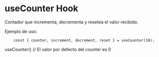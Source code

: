 # useCounter Hook

Contador que incrementa, decrementa y resetea el valor recibido.

Ejemplo de uso:

```
    const { counter, increment, decrement, reset } = useCounter(10);
```

useCounter() // El valor por defecto del counter es 0